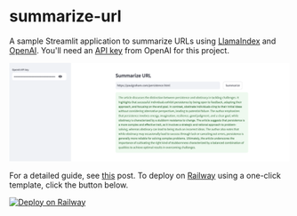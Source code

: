 # summarize-url
A sample Streamlit application to summarize URLs using [LlamaIndex](https://www.llamaindex.ai) and [OpenAI](https://openai.com). You'll need an [API key](https://platform.openai.com/api-keys) from OpenAI for this project.

![summarize-url](./summarize-url.png)

For a detailed guide, see [this](https://alphasec.io/blinkist-for-urls-with-llama-index-and-openai) post. To deploy on [Railway](https://railway.app/?referralCode=alphasec) using a one-click template, click the button below.

[![Deploy on Railway](https://railway.app/button.svg)](https://railway.app/new/template/GpZ0J4?referralCode=alphasec)

